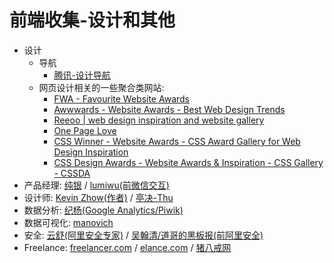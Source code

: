 # 前端收集-设计和其他

- 设计
    - 导航
        - [腾讯-设计导航](http://idesign.qq.com/)
    - 网页设计相关的一些聚合类网站:
        - [FWA - Favourite Website Awards](http://www.thefwa.com/)
        - [Awwwards - Website Awards - Best Web Design Trends](http://www.awwwards.com/)
        - [Reeoo | web design inspiration and website gallery](http://reeoo.com/)
        - [One Page Love](https://onepagelove.com/)
        - [CSS Winner - Website Awards - CSS Award Gallery for Web Design Inspiration](http://www.csswinner.com/)
        - [CSS Design Awards - Website Awards &amp; Inspiration - CSS Gallery - CSSDA](http://www.cssdesignawards.com/)
- 产品经理: [纯银](http://weibo.com/cicada) / [lumiwu(前微信交互)](http://lumiwu.com/)
- 设计师: [Kevin Zhow(<Productor>作者)](http://blog.zhowkev.in/) / [亭决-Thu](http://www.infoier.com/)
- 数据分析: [纪杨(Google Analytics/Piwik)](http://jiyang.me/)
- 数据可视化: [manovich](http://manovich.net/)
- 安全: [云舒(阿里安全专家)](http://www.icylife.net/) / [吴翰清/道哥的黑板报(前阿里安全)](http://www1.taosay.net/)
- Freelance: [freelancer.com](https://www.freelancer.com) / [elance.com](https://www.elance.com/) / [猪八戒网](http://www.zhubajie.com/)

